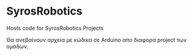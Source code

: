 # SyrosRobotics
Hosts code for SyrosRobotics Projects

Θα ανεβαίνουν αρχεία με κώδικα σε Arduino απο διαφορα project των ομάδων.
